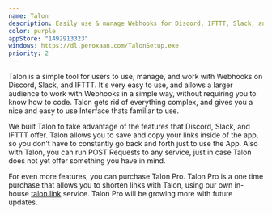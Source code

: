 ```yaml
---
name: Talon
description: Easily use & manage Webhooks for Discord, IFTTT, Slack, and more.
color: purple
appStore: "1492913323"
windows: https://dl.peroxaan.com/TalonSetup.exe
priority: 2
---
```


Talon is a simple tool for users to use, manage, and work with Webhooks on Discord, Slack, and IFTTT. It's very easy to use, and allows a larger audience to work with Webhooks in a simple way, without requiring you to know how to code. Talon gets rid of everything complex, and gives you a nice and easy to use Interface thats familiar to use.

We built Talon to take advantage of the features that Discord, Slack, and IFTTT offer. Talon allows you to save and copy your links inside of the app, so you don't have to constantly go back and forth just to use the App. Also with Talon, you can run POST Requests to any service, just in case Talon does not yet offer something you have in mind.

For even more features, you can purchase Talon Pro. Talon Pro is a one time purchase that allows you to shorten links with Talon, using our own in-house [talon.link](http://talon.link) service. Talon Pro will be growing more with future updates.

<ContributorGrid>
    <Contributor name="Michael Burkhardt" role="Lead Developer" href="https://twitter.com/tme_michael" />
    <Contributor name="Dylan McDonald" role="Designer & Developer" href="https://twitter.com/DylanMcD8" />
    <Contributor name="TheLBall" role="Windows Developer" href="https://twitter.com/TheLBall" />
    <Contributor name="Nick Oates" role="Talon.link Developer" href="https://nickoates.com" />
</ContributorGrid>
